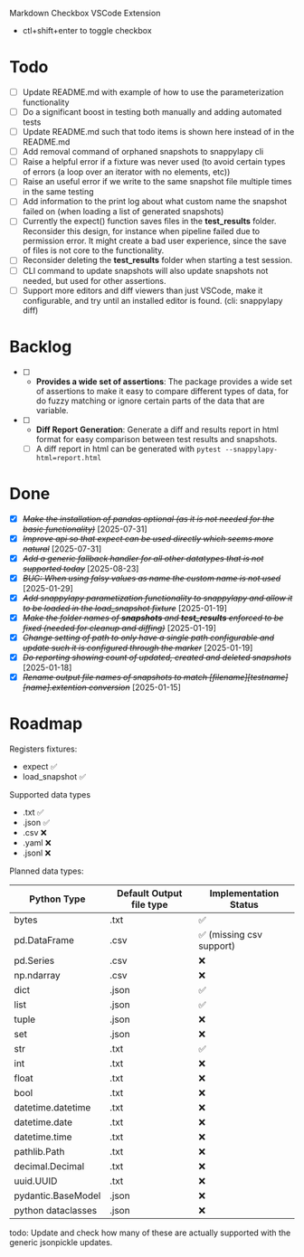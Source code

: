 Markdown Checkbox VSCode Extension
- ctl+shift+enter to toggle checkbox

# Todo
- [ ] Update README.md with example of how to use the parameterization functionality
- [ ] Do a significant boost in testing both manually and adding automated tests
- [ ] Update README.md such that todo items is shown here instead of in the README.md
- [ ] Add removal command of orphaned snapshots to snappylapy cli
- [ ] Raise a helpful error if a fixture was never used (to avoid certain types of errors (a loop over an iterator with no elements, etc))
- [ ] Raise an useful error if we write to the same snapshot file multiple times in the same testing
- [ ] Add information to the print log about what custom name the snapshot failed on (when loading a list of generated snapshots)
- [ ] Currently the expect() function saves files in the __test_results__ folder. Reconsider this design, for instance when pipeline failed due to permission error. It might create a bad user experience, since the save of files is not core to the functionality.
- [ ] Reconsider deleting the __test_results__ folder when starting a test session.
- [ ] CLI command to update snapshots will also update snapshots not needed, but used for other assertions.
- [ ] Support more editors and diff viewers than just VSCode, make it configurable, and try until an installed editor is found. (cli: snappylapy diff)

# Backlog
- [ ] - **Provides a wide set of assertions**: The package provides a wide set of assertions to make it easy to compare different types of data, for do fuzzy matching or ignore certain parts of the data that are variable.
- [ ] - **Diff Report Generation**: Generate a diff and results report in html format for easy comparison between test results and snapshots.
   - [ ] A diff report in html can be generated with `pytest --snappylapy-html=report.html`

# Done
- [X] ~~*Make the installation of pandas optional (as it is not needed for the basic functionality)*~~ [2025-07-31]
- [X] ~~*Improve api so that expect can be used directly which seems more natural*~~ [2025-07-31]
- [X] ~~*Add a generic fallback handler for all other datatypes that is not supported today*~~ [2025-08-23]
- [X] ~~*BUG: When using falsy values as name the custom name is not used*~~ [2025-01-29]
- [X] ~~*Add snappylapy parametization functionality to snappylapy and allow it to be loaded in the load_snapshot fixture*~~ [2025-01-19]
- [X] ~~*Make the folder names of __snapshots__ and __test_results__ enforced to be fixed (needed for cleanup and diffing)*~~ [2025-01-19]
- [X] ~~*Change setting of path to only have a single path configurable and update such it is configured through the marker*~~ [2025-01-19]
- [X] ~~*Do reporting showing count of updated, created and deleted snapshots*~~ [2025-01-18]
- [X] ~~*Rename output file names of snapshots to match [filename][testname][name].extention conversion*~~ [2025-01-15]

# Roadmap

Registers fixtures:
- expect ✅
- load_snapshot ✅

Supported data types
- .txt ✅
- .json ✅
- .csv ❌
- .yaml ❌
- .jsonl ❌

Planned data types:

| Python Type         | Default Output file type | Implementation Status     |
|---------------------|--------------------------|---------------------------|
| bytes               | .txt                     | ✅                       |
| pd.DataFrame        | .csv                     | ✅ (missing csv support) |
| pd.Series           | .csv                     | ❌                       |
| np.ndarray          | .csv                     | ❌                       |
| dict                | .json                    | ✅                       |
| list                | .json                    | ✅                       |
| tuple               | .json                    | ❌                       |
| set                 | .json                    | ❌                       |
| str                 | .txt                     | ✅                       |
| int                 | .txt                     | ❌                       |
| float               | .txt                     | ❌                       |
| bool                | .txt                     | ❌                       |
| datetime.datetime   | .txt                     | ❌                       |
| datetime.date       | .txt                     | ❌                       |
| datetime.time       | .txt                     | ❌                       |
| pathlib.Path        | .txt                     | ❌                       |
| decimal.Decimal     | .txt                     | ❌                       |
| uuid.UUID           | .txt                     | ❌                       |
| pydantic.BaseModel  | .json                    | ❌                       |
| python dataclasses  | .json                    | ❌                       |

todo: Update and check how many of these are actually supported with the generic jsonpickle updates.